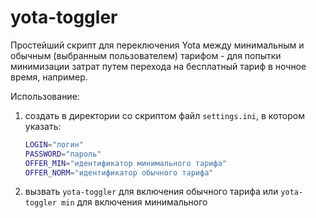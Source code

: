 yota-toggler
============

Простейший скрипт для переключения Yota между минимальным и обычным (выбранным
пользователем) тарифом - для попытки минимизации затрат путем перехода на
бесплатный тариф в ночное время, например.

Использование:

1. создать в директории со скриптом файл `settings.ini`, в котором указать:

    ```bash
    LOGIN="логин"
    PASSWORD="пароль"
    OFFER_MIN="идентификатор минимального тарифа"
    OFFER_NORM="идентификатор обычного тарифа"
    ```

2. вызвать `yota-toggler` для включения обычного тарифа или `yota-toggler min`
   для включения минимального
